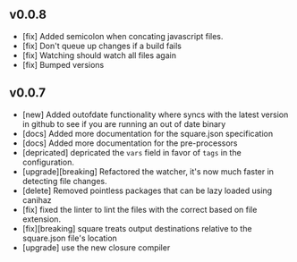 ## v0.0.8
- [fix] Added semicolon when concating javascript files.
- [fix] Don't queue up changes if a build fails
- [fix] Watching should watch all files again
- [fix] Bumped versions

## v0.0.7

- [new] Added outofdate functionality where syncs with the latest version in
  github to see if you are running an out of date binary
- [docs] Added more documentation for the square.json specification
- [docs] Added more documentation for the pre-processors
- [depricated] depricated the `vars` field in favor of `tags` in the
  configuration.
- [upgrade][breaking] Refactored the watcher, it's now much faster in detecting file
  changes.
- [delete] Removed pointless packages that can be lazy loaded using canihaz
- [fix] fixed the linter to lint the files with the correct based on file
  extension.
- [fix][breaking] square treats output destinations relative to the square.json
  file's location
- [upgrade] use the new closure compiler
